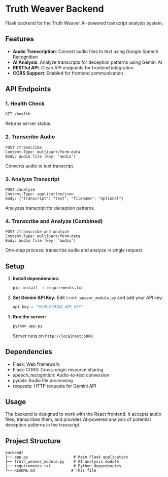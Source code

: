 # Truth Weaver Backend

Flask backend for the Truth Weaver AI-powered transcript analysis system.

## Features

- **Audio Transcription**: Convert audio files to text using Google Speech Recognition
- **AI Analysis**: Analyze transcripts for deception patterns using Gemini AI
- **RESTful API**: Clean API endpoints for frontend integration
- **CORS Support**: Enabled for frontend communication

## API Endpoints

### 1. Health Check
```
GET /health
```
Returns server status.

### 2. Transcribe Audio
```
POST /transcribe
Content-Type: multipart/form-data
Body: audio file (key: 'audio')
```
Converts audio to text transcript.

### 3. Analyze Transcript
```
POST /analyze
Content-Type: application/json
Body: {"transcript": "text", "filename": "optional"}
```
Analyzes transcript for deception patterns.

### 4. Transcribe and Analyze (Combined)
```
POST /transcribe-and-analyze
Content-Type: multipart/form-data
Body: audio file (key: 'audio')
```
One-step process: transcribe audio and analyze in single request.

## Setup

1. **Install dependencies:**
   ```bash
   pip install -r requirements.txt
   ```

2. **Set Gemini API Key:**
   Edit `truth_weaver_module.py` and add your API key:
   ```python
   api_key = "YOUR_GEMINI_API_KEY"
   ```

3. **Run the server:**
   ```bash
   python app.py
   ```
   Server runs on `http://localhost:5000`

## Dependencies

- Flask: Web framework
- Flask-CORS: Cross-origin resource sharing
- speech_recognition: Audio-to-text conversion
- pydub: Audio file processing
- requests: HTTP requests for Gemini API

## Usage

The backend is designed to work with the React frontend. It accepts audio files, transcribes them, and provides AI-powered analysis of potential deception patterns in the transcript.

## Project Structure

```
backend/
├── app.py                    # Main Flask application
├── truth_weaver_module.py    # AI analysis module
├── requirements.txt          # Python dependencies
└── README.md                # This file
```
